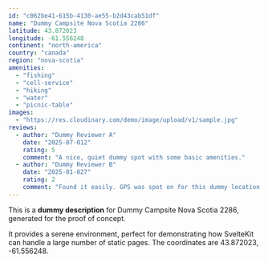 ```yaml
---
id: "c062be41-615b-4130-ae55-b2d43cab51df"
name: "Dummy Campsite Nova Scotia 2286"
latitude: 43.872023
longitude: -61.556248
continent: "north-america"
country: "canada"
region: "nova-scotia"
amenities:
  - "fishing"
  - "cell-service"
  - "hiking"
  - "water"
  - "picnic-table"
images:
  - "https://res.cloudinary.com/demo/image/upload/v1/sample.jpg"
reviews:
  - author: "Dummy Reviewer A"
    date: "2025-07-012"
    rating: 5
    comment: "A nice, quiet dummy spot with some basic amenities."
  - author: "Dummy Reviewer B"
    date: "2025-01-027"
    rating: 2
    comment: "Found it easily. GPS was spot on for this dummy location."
---
```


This is a **dummy description** for Dummy Campsite Nova Scotia 2286, generated for the proof of concept.

It provides a serene environment, perfect for demonstrating how SvelteKit can handle a large number of static pages. The coordinates are 43.872023, -61.556248.
